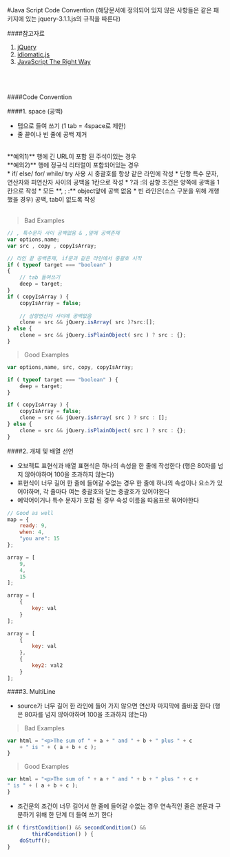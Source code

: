 #Java Script Code Convention
(해당문서에 정의되어 있지 않은 사항들은 같은 패키지에 있는 jquery-3.1.1.js의 규칙을 따른다)

####참고자료

1. [jQuery](https://contribute.jquery.org/style-guide/js/)
2. [idiomatic.js](https://github.com/rwaldron/idiomatic.js)
3. [JavaScript The Right Way](http://jstherightway.org/)
<br/><br/><br/><br/>

####Code Convention

####1. space (공백)
* 탭으로 들여 쓰기 (1 tab = 4space로 제한)
* 줄 끝이나 빈 줄에 공백 제거
<br/>
	**예외1)** 행에 긴 URL이 포함 된 주석이있는 경우
<br/>
	**예외2)** 행에 정규식 리터럴이 포함되어있는 경우
<br/>
* if/ else/ for/ while/ try 사용 시 중괄호를 항상 같은 라인에 작성
* 단항 특수 문자, 연산자와 피연산자 사이의 공백을 1칸으로 작성
* ?과 :의 삼항 조건은 양쪽에 공백을 1칸으로 작성
* 모든 **,  ;  :** object앞에 공백 없음
* 빈 라인은(소스 구분을 위해 개행했을 경우) 공백, tab이 없도록 작성
<br/><br/>

>Bad Examples

```javascript
// , 특수문자 사이 공백없음 & ,앞에 공백존재
var options,name; 
var src , copy , copyIsArray;

// 라인 끝 공백존재, if문과 같은 라인에서 중괄호 시작
if ( typeof target === "boolean" ) 
{
	// tab 들여쓰기
    deep = target;
}
if ( copyIsArray ) {
	copyIsArray = false;
	
	// 삼항연산자 사이에 공백없음
	clone = src && jQuery.isArray( src )?src:[];
} else {
	clone = src && jQuery.isPlainObject( src ) ? src : {};
}
```

>Good Examples

```javascript
var options,name, src, copy, copyIsArray;

if ( typeof target === "boolean" ) {
	deep = target;
}

if ( copyIsArray ) {
	copyIsArray = false;
	clone = src && jQuery.isArray( src ) ? src : [];
} else {
	clone = src && jQuery.isPlainObject( src ) ? src : {};
}
```

####2. 개체 및 배열 선언
* 오브젝트 표현식과 배열 표현식은 하나의 속성을 한 줄에 작성한다 (행은 80자를 넘지 않아야하며 100을 초과하지 않는다)
* 표현식이 너무 길어 한 줄에 들어갈 수없는 경우 한 줄에 하나의 속성이나 요소가 있어야하며, 각 줄마다 여는 중괄호와 닫는 중괄호가 있어야한다
* 예약어이거나 특수 문자가 포함 된 경우 속성 이름을 따옴표로 묶어야한다

```javascript
// Good as well
map = {
	ready: 9,
	when: 4,
	"you are": 15
};

array = [
	9,
	4,
	15
];

array = [
	{
		key: val
	}
];

array = [
	{
		key: val
	},
	{
		key2: val2
	}
];
```

####3. MultiLine
* source가 너무 길어 한 라인에 들어 가지 않으면 연산자 마지막에 줄바꿈 한다 (행은 80자를 넘지 않아야하며 100을 초과하지 않는다)

>Bad Examples

```javascript
var html = "<p>The sum of " + a + " and " + b + " plus " + c
	+ " is " + ( a + b + c );
}
```

>Good Examples

```javascript
var html = "<p>The sum of " + a + " and " + b + " plus " + c +
" is " + ( a + b + c );
}
```

* 조건문의 조건이 너무 길어서 한 줄에 들어갈 수없는 경우 연속적인 줄은 본문과 구분하기 위해 한 단계 더 들여 쓰기 한다

```javascript
if ( firstCondition() && secondCondition() &&
		thirdCondition() ) {
	doStuff();
}
```
